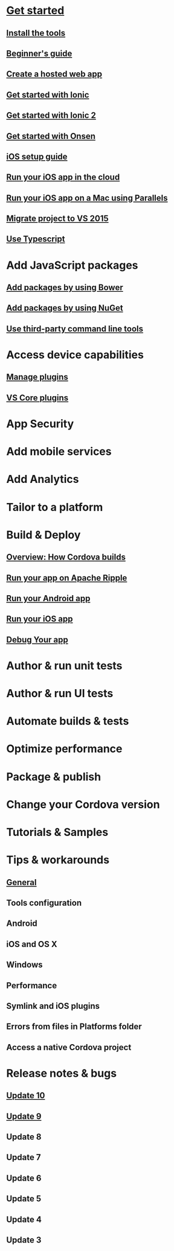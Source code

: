 # [Get started](index.md)
## [Install the tools](first-steps/installation.md)
## [Beginner's guide](first-steps/get-started-first-mobile-app.md)
## [Create a hosted web app](first-steps/create-a-hosted-app.md)
## [Get started with Ionic](first-steps/getting-started-with-ionic.md)
## [Get started with Ionic 2](first-steps/getting-started-with-ionic2.md)
## [Get started with Onsen](first-steps/getting-started-with-onsen2.md)
## [iOS setup guide](first-steps/ios-guide.md)
## [Run your iOS app in the cloud](tips-and-workarounds/host-a-mac-in-the-cloud.md)
## [Run your iOS app on a Mac using Parallels](tips-and-workarounds/run-windows-in-mac-vm.md)
## [Migrate project to VS 2015](first-steps/migrate-to-vs2015.md)
## [Use Typescript](first-steps/develop-with-typescript.md)
# Add JavaScript packages
## [Add packages by using Bower](adding-javascript-packages/tutorial-using-bower.md)
## [Add packages by using NuGet](adding-javascript-packages/tutorial-nuget.md)
## [Use third-party command line tools](adding-javascript-packages/interoperability.md)
# Access device capabilities
## [Manage plugins](access-device-capabilities/manage-plugins.md)
## [VS Core plugins](access-device-capabilities/use-cordova-plugins.md)
# App Security
# Add mobile services
# Add Analytics
# Tailor to a platform
# Build & Deploy
## [Overview: How Cordova builds](build-deploy/deploy-and-run-app.md)
## [Run your app on Apache Ripple](build-deploy/run-app-ripple-simulator.md)
## [Run your Android app](build-deploy/run-app-android-emulator.md)
## [Run your iOS app](build-deploy/run-app-ios.md)
## [Debug Your app](build-deploy/debug-using-visual-studio.md)
# Author & run unit tests
# Author & run UI tests
# Automate builds & tests
# Optimize performance
# Package & publish
# Change your Cordova version
# Tutorials & Samples
# Tips & workarounds
## [General](tips-and-workarounds/general/tips-and-workarounds-general-readme.md)
## Tools configuration
## Android
## iOS and OS X
## Windows
## Performance
## Symlink and iOS plugins
## Errors from files in Platforms folder
## Access a native Cordova project
# Release notes & bugs
## [Update 10](release-notes/release-update-10.md)
## [Update 9](release-notes/release-update-9.md)
## Update 8
## Update 7
## Update 6
## Update 5
## Update 4
## Update 3

<!-- # Get Started 2015
## [Learn about mobile development with JavaScript](index.md)
## [Install the tools](first-steps/installation.md)
## [Build your first app](first-steps/build-your-first-app.md)
## [Create device-specific UIs using Ionic 2](first-steps/get-started-with-ionic2.md)
## [Develop using TypeScript](first-steps/develop-with-typescript.md)
## [Develop in the browser](first-steps/simulate-in-browser.md)
## [Using toolsets to configure your toolchain](first-steps/toolsets.md)
## [Add packages using Bower](first-steps/using-bower.md)
## [Build for iOS](first-steps/ios-guide.md)
## [Migrate from Visual Studio 2015](first-steps/migrate-from-visual-studio-2015.md)

# Take Your App Further
## [Add notifications, authentication & data connections](take-further/add-azure-mobile-app.md)
## [Add a Cordova plugin](take-further/using-plugins.md)
### [Learn about core plugins](take-further/core-plugins.md)
## [Tailor by OS](take-further/add-platform-specific-content.md)
## [Improve Android browser consistency](take-further/using-crosswalk.md)

# Run on Different Platforms
## [Building Cordova apps](run-your-app/deploy-and-run-app.md)
## [Use a browser for rapid testing](run-your-app/simulate-in-browser.md)
## [Build on Android](run-your-app/run-app-android.md)
## [Build on iOS](run-your-app/run-app-ios.md)
## [Build on Windows](run-your-app/run-app-windows.md)

# Build & Deploy
## [Use app lifecycle management (ALM) tools with Cordova](build-deploy/app-lifecycle-management.md)
## [Automate build tasks with Gulp](build-deploy/using-gulp-build-tasks.md)
## [Getting started with continuous integration](build-deploy/get-started-with-ci.md)
## [Advanced guide to continue integration](build-deploy/ci-guide.md)
### [TFS 2015](build-deploy/tfs2015.md)
### [Visual Studio Team Services](build-deploy/visual-studio-team-services.md)
### [Jenkins](build-deploy/jenkins.md)

# Debug & Test
## [Unit Tests](debug-test/unit-test-primer.md)
### [Set up environment](debug-test/unit-testing-environments.md)
### [Basic tests with Jasmine and Karma](debug-test/basic-tests-with-jasmine.md)
### [Chutzpah test runner](debug-test/visual-studio-unit-testing-with-chutzpah.md)
### [Becoming a test-driven developer](debug-test/test-driven-development.md)
### [Debug your test code](debug-test/debugging-unit-tests.md)
### [Mocking external libraries](debug-test/unit-test-mocking.md)
## [UI Tests](debug-test/ui-testing-with-appium.md)
### [Prerequisites](debug-test/ui-testing-prerequisites.md)
### [Set Up Appium](debug-test/appium-setup.md)
### [Run a sequence](debug-test/appium-ui-sequences.md)
### [Design a full test](debug-test/designing-ui-tests.md)
### [Debug your test code](debug-test/debugging-ui-tests.md)
### [Test multiple devices](debug-test/ui-testing-on-device-farms.md)

# Publishing
## [Publish to a store](publishing/publish-to-a-store.md)

# Security and Optimization
## [Understand Cordova platform security](security/best-practices.md)
## [Authenticate users](security/authentication.md)
## [Encrypt local data](security/data-encryption.md)
## [Transmit data securely](security/transmit-data-securely.md)
## [Detect security threats](security/detect-security-threats.md)
## [Quickly fix security issues](security/fix-security-issues.md)
## [Securely connecting beyond your app](security/whitelists.md)

# Tips & Workarounds
## [General](tips-workarounds/general-tips.md)
## [Configuration](tips-workarounds/configuration-tips.md)
## [Android](tips-workarounds/android-tips.md)
## [iOS](tips-workarounds/ios-tips.md)
### [Hosting a Mac in the cloud](tips-workarounds/host-a-mac-in-the-cloud.md)
### [Use Parallelts to run Windows on a Mac](tips-workarounds/run-windows-in-mac-vm.md)
## [Windows](tips-workarounds/windows-tips.md)
## [Accessing native projects](tips-workarounds/access-native-cordova-project.md)
## [Improving Performance](tips-workarounds/performance-tips.md)
## [Measuring Performance](tips-workarounds/measuring-performance.md)
## [Run your hosted web app in Cordova](tips-workarounds/run-web-app-in-cordova.md)

# Samples
## [Samples and Examples](samples/cordova-samples.md) -->
